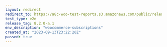 ```yaml
---
layout: redirect
redirect_to: https://a8c-woo-test-reports.s3.amazonaws.com/public/release/8.2.0-a.1/woocommerce-subscriptions/e2e/index.html
test_type: e2e
release_tag: 8.2.0-a.1
env_description: "woocommerce-subscriptions"
created_at: "2023-09-13T23:22:20Z"
passed: true
---
```

